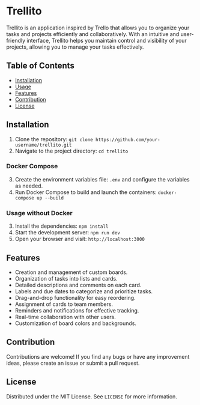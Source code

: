 # Trellito

Trellito is an application inspired by Trello that allows you to organize your tasks and projects efficiently and collaboratively. With an intuitive and user-friendly interface, Trellito helps you maintain control and visibility of your projects, allowing you to manage your tasks effectively.

## Table of Contents

- [Installation](#installation)
- [Usage](#usage)
- [Features](#features)
- [Contribution](#contribution)
- [License](#license)

## Installation

1. Clone the repository: `git clone https://github.com/your-username/trellito.git`
2. Navigate to the project directory: `cd trellito`

### Docker Compose

3. Create the environment variables file: `.env` and configure the variables as needed.
4. Run Docker Compose to build and launch the containers: `docker-compose up --build`

### Usage without Docker

3. Install the dependencies: `npm install`
4. Start the development server: `npm run dev`
5. Open your browser and visit: `http://localhost:3000`

## Features

- Creation and management of custom boards.
- Organization of tasks into lists and cards.
- Detailed descriptions and comments on each card.
- Labels and due dates to categorize and prioritize tasks.
- Drag-and-drop functionality for easy reordering.
- Assignment of cards to team members.
- Reminders and notifications for effective tracking.
- Real-time collaboration with other users.
- Customization of board colors and backgrounds.

## Contribution

Contributions are welcome! If you find any bugs or have any improvement ideas, please create an issue or submit a pull request.

## License

Distributed under the MIT License. See `LICENSE` for more information.
